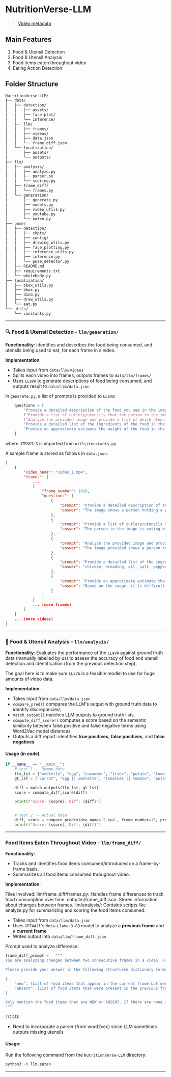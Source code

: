 # NutritionVerse-LLM

>[Video metadata](https://docs.google.com/spreadsheets/d/1WNfDNICa5WdvEl8qDeNTEkO1e3Mvv6gJKwoE2ofs81w/edit?usp=sharing)

## Main Features
1. Food & Utensil Detection
2. Food & Utensil Analysis
3. Food items eaten throughout video
4. Eating Action Detection


## Folder Structure
```bash
NutritionVerse-LLM/
├── data/
│   ├── detection/
│   │   ├── assets/
│   │   ├── face-plot/
│   │   └── inference/
│   ├── llm/
│   │   ├── frames/
│   │   ├── videos/
│   │   ├── data.json
│   │   └── frame_diff.json
│   └── localization/
│       ├── assets/
│       └── outputs/
├── llm/
│   ├── analysis/
│   │   ├── analyze.py
│   │   ├── parser.py
│   │   └── scoring.py
│   ├── frame_diff/
│   │   └── frames.py
│   └── generation/
│       ├── generate.py
│       ├── models.py
│       ├── video_utils.py
│       ├── youtube.py
│       └── eaten.py
├── pose/
│   ├── detection/
│   │   ├── ckpts/
│   │   ├── config/
│   │   ├── drawing_utils.py
│   │   ├── face_plotting.py
│   │   ├── inference_utils.py
│   │   ├── inference.py
│   │   └── pose_detector.py
│   ├── README.md
│   ├── requirements.txt
│   └── wholebody.py
├── localization/
│   ├── bbox_utils.py
│   ├── bbox.py
│   ├── dino.py
│   ├── draw_utils.py
│   └── eat.py
└── utils/
    └── constants.py

```
---

### 🔍 Food & Utensil Detection - `llm/generation/`
**Functionality**: 
Identifies and describes the food being consumed, and utensils being used to eat, for each frame in a video.

**Implementation**: 
- Takes input from `data/llm/videos`
- Splits each video into frames, outputs frames to `data/llm/frames/`
- Uses `LLaVA` to generate descriptions of food being consumed, and outputs result to `data/llm/data.json`


In `generate.py`, a list of prompts is provided to `LLaVA`:

```python
    questions = [
        "Provide a detailed description of the food you see in the image.",
        f"Provide a list of cutlery/utensils that the person in the image is eating with, from this list: {UTENSILS}.",
        f"Analyze the provided image and provide a list of which utensils are in the image from this list: {UTENSILS}." ,
        "Provide a detailed list of the ingredients of the food in the image. Only include a comma-separated list of items with no additional descriptions for each item in your response.",
        "Provide an approximate estimate the weight of the food in the image in grams. It is completely okay if your estimate is off, all I care about is getting an estimate. Only provide a number and the unit in your response."
    ]
```
where `UTENSILS` is imported from `utils/constants.py`

A sample frame is stored as follows in `data.json`:
```json
[
    {
        "video_name": "video_1.mp4",
        "frames": [
            ...
            {
                "frame_number": 1020,
                "questions": [
                    {
                        "prompt": "Provide a detailed description of the food you see in the image.",
                        "answer": "The image shows a person holding a piece of fried chicken over a bowl filled with more fried chicken. The chicken appears to be golden brown, indicating it has been fried until crispy. The person is also holding a piece of fried chicken in their other hand. The setting seems to be indoors, possibly a restaurant or a home kitchen, as suggested"
                    },
                    {
                        "prompt": "Provide a list of cutlery/utensils that the person in the image is eating with, from this list: ['spoon', 'fork', 'knife', 'chopstick', 'spork', 'ladle', 'tongs', 'spatula', 'straw', 'bowl', 'cup', 'glass'].",
                        "answer": "The person in the image is eating with a 'spatula'."
                    },
                    {
                        "prompt": "Analyze the provided image and provide a list of which utensils are in the image from this list: ['spoon', 'fork', 'knife', 'chopstick', 'spork', 'ladle', 'tongs', 'spatula', 'straw', 'bowl', 'cup', 'glass'].",
                        "answer": "The image provided shows a person holding a piece of fried chicken. There are no utensils visible in the image. The items present in the image are a piece of fried chicken, a bowl containing more fried chicken, and a person's hand holding the chicken."
                    },
                    {
                        "prompt": "Provide a detailed list of the ingredients of the food in the image. Only include a comma-separated list of items with no additional descriptions for each item in your response.",
                        "answer": "chicken, breading, oil, salt, pepper"
                    },
                    {
                        "prompt": "Provide an approximate estimate the weight of the food in the image in grams. It is completely okay if your estimate is off, all I care about is getting an estimate. Only provide a number and the unit in your response.",
                        "answer": "Based on the image, it is difficult to provide an accurate weight estimate for the food. However, I can give you a rough estimate. The bowls are filled with what appears to be fried chicken, and there are several pieces visible. Assuming an average weight for a piece of fried chicken to be around 100 grams, we can estimate that"
                    }
                ]
            }
            ... (more frames)
        ]
    }
    ... (more videos)
]
```

---
### 🔬 Food & Utensil Analysis - `llm/analysis/`
**Functionality**: 
Evaluates the performance of the `LLaVA` against ground truth data (manually labelled by us) to assess the accuracy of food and utensil detection and identification (from the previous detection step).

The goal here is to make sure `LLaVA` is a feasible modlel to use for huge amounts of video data.

**Implementation**: 
- Takes input from `data/llm/data.json`
- `compare_pred()` compares the LLM's output with ground truth data to identify discrepancies\
- `match_output()` matches LLM outputs to ground truth lists.
- `compute_diff_score()` computes a score based on the semantic similarity between false positive and false negative terms using Word2Vec model distances
- Outputs a diff report: identifies **true positives**, **false positives**, and **false negatives**

#### Usage (in code)
```python
if __name__ == "__main__":
    # test 1 -- Dummy data
    llm_lst = ["omelette", "egg", "cucumber", "fries", "potato", "tomato"]
    gt_lst = ["carrot", "egg || omelette", "tomatoes || tomato", "potato || fries || potato fries"]

    diff = match_outputs(llm_lst, gt_lst)
    score = compute_diff_score(diff)

    print(f"Score: {score}, Diff: {diff}")


    # test 2 -- Actual data
    diff, score = compare_pred(video_name='2.mp4', frame_number=15, prompt_index=INGREDIENTS_PROMPT_INDEX)
    print(f"Score: {score}, Diff: {diff}")
```


---
### Food Items Eaten Throughout Video - `llm/frame_diff/`
**Functionality**: 
- Tracks and identifies food items consumed/introduced on a frame-by-frame basis.
- Summarizes all food items consumed throughout video. 

**Implementation**: 

Files Involved:
llm/frame_diff/frames.py: Handles frame differences to track food consumption over time.
data/llm/frame_diff.json: Stores information about changes between frames.
llm/analysis/: Contains scripts like analyze.py for summarizing and scoring the food items consumed.


- Takes input from `data/llm/data.json`
- Uses `GPT4All`'s `Meta-Llama-3-8B` model to analyze a **previous frame** and a **current frame** 
- Writes output into `data/llm/frame_diff.json`


Prompt used to analyze difference:
```python
frame_diff_prompt =   """
You are analyzing changes between two consecutive frames in a video. Focus ONLY on the presence of NEW food items and the absence of OLD food items between the two descriptions.

Please provide your answer in the following structured distionary format:

{
    "new": [List of food items that appear in the current frame but were not present in the previous frame],
    "absent": [List of food items that were present in the previous frame but are missing in the current frame]
}

Only mention the food items that are NEW or ABSENT. If there are none in either list, leave the list empty. Do NOT include any other information in your response.
"""
```

TODO:
- Need to incorporate a parser (from word2vec) since LLM sometimes outputs missing utensils

#### Usage:
Run the following command from the `NutritionVerse-LLM` directory:
```bash
python3 -m llm.eaten
```
---

